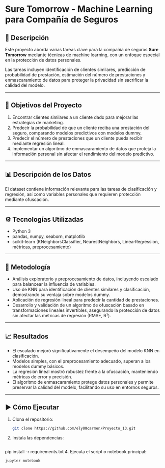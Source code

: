 # Sure Tomorrow - Machine Learning para Compañía de Seguros

## 📌 Descripción

Este proyecto aborda varias tareas clave para la compañía de seguros **Sure Tomorrow** mediante técnicas de machine learning, con un enfoque especial en la protección de datos personales.

Las tareas incluyen identificación de clientes similares, predicción de probabilidad de prestación, estimación del número de prestaciones y enmascaramiento de datos para proteger la privacidad sin sacrificar la calidad del modelo.

---

## 🎯 Objetivos del Proyecto

1. Encontrar clientes similares a un cliente dado para mejorar las estrategias de marketing.
2. Predecir la probabilidad de que un cliente reciba una prestación del seguro, comparando modelos predictivos con modelos dummy.
3. Predecir el número de prestaciones que un cliente pueda recibir mediante regresión lineal.
4. Implementar un algoritmo de enmascaramiento de datos que proteja la información personal sin afectar el rendimiento del modelo predictivo.

---

## 📊 Descripción de los Datos

El dataset contiene información relevante para las tareas de clasificación y regresión, así como variables personales que requieren protección mediante ofuscación.

---

## ⚙️ Tecnologías Utilizadas

- Python 3
- pandas, numpy, seaborn, matplotlib
- scikit-learn (KNeighborsClassifier, NearestNeighbors, LinearRegression, métricas, preprocesamiento)

---

## 🧪 Metodología

- Análisis exploratorio y preprocesamiento de datos, incluyendo escalado para balancear la influencia de variables.
- Uso de KNN para identificación de clientes similares y clasificación, demostrando su ventaja sobre modelos dummy.
- Aplicación de regresión lineal para predecir la cantidad de prestaciones.
- Desarrollo y validación de un algoritmo de ofuscación basado en transformaciones lineales invertibles, asegurando la protección de datos sin afectar las métricas de regresión (RMSE, R²).

---

## 📈 Resultados

- El escalado mejoró significativamente el desempeño del modelo KNN en clasificación.
- Modelos simples, con el preprocesamiento adecuado, superan a los modelos dummy básicos.
- La regresión lineal mostró robustez frente a la ofuscación, manteniendo métricas de error y precisión.
- El algoritmo de enmascaramiento protege datos personales y permite preservar la calidad del modelo, facilitando su uso en entornos seguros.

---

## ▶️ Cómo Ejecutar

1. Clona el repositorio:
   ```bash
   git clone https://github.com/ely00carmen/Proyecto_13.git
2. Instala las dependencias:
   ```bash
  pip install -r requirements.txt
4. Ejecuta el script o notebook principal:
  ```bash
  jupyter notebook

